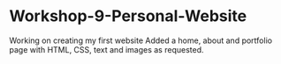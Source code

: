 # Workshop-9-Personal-Website
Working on creating my first website
Added a home, about and portfolio page with HTML, CSS, text and images as requested. 
